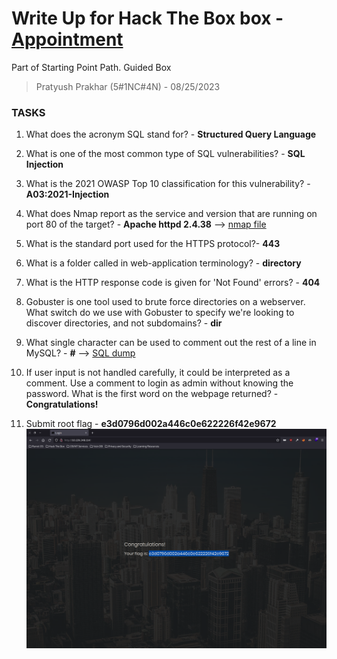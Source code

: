 # Write Up for Hack The Box box - [Appointment](https://app.hackthebox.com/starting-point?tier=1)

Part of Starting Point Path. Guided Box

> Pratyush Prakhar (5#1NC#4N) - 08/25/2023


### TASKS

1. What does the acronym SQL stand for? - **Structured Query Language**

2. What is one of the most common type of SQL vulnerabilities? - **SQL Injection**

3. What is the 2021 OWASP Top 10 classification for this vulnerability? - **A03:2021-Injection**

4. What does Nmap report as the service and version that are running on port 80 of the target? - **Apache httpd 2.4.38** --> [nmap file](nmap/main.nmap)

5. What is the standard port used for the HTTPS protocol?- **443**

6. What is a folder called in web-application terminology? - **directory**

7. What is the HTTP response code is given for 'Not Found' errors? - **404** 

8. Gobuster is one tool used to brute force directories on a webserver. What switch do we use with Gobuster to specify we're looking to discover directories, and not subdomains? - **dir**

9. What single character can be used to comment out the rest of a line in MySQL? - **#** --> [SQL dump](web/sqldump.log)

10. If user input is not handled carefully, it could be interpreted as a comment. Use a comment to login as admin without knowing the password. What is the first word on the webpage returned? - **Congratulations!**

11. Submit root flag - **e3d0796d002a446c0e622226f42e9672**
\
![](images/flag.png)
